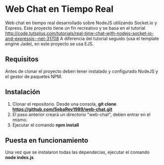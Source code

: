 # Web Chat en Tiempo Real
Web chat en tiempo real desarrollado sobre NodeJS utilizando Socket.io y Express. Este proyecto tiene un fin recreativo y se basa en el tutorial http://code.tutsplus.com/tutorials/real-time-chat-with-nodejs-socket-io-and-expressjs--net-31708
A diferencia del tutorial seguido (usa el template engine Jade), en este proyecto se usa EJS.

## Requisitos
Antes de clonar el proyecto deben tener instalado y configurado NodeJS y el gestor de paquetes NPM.

## Instalación
1. Clonar el repositorio. Desde una consola, __git clone https://github.com/SebaRev1989/web-chat.git__
2. El paso anterior creará un directorio "web-chat", deben entrar en el mismo.
3. Ejecutar el comando __npm install__

## Puesta en funcionamiento
Una vez que se instalaron todas las dependecias, ejecutar el comando __node index.js__
